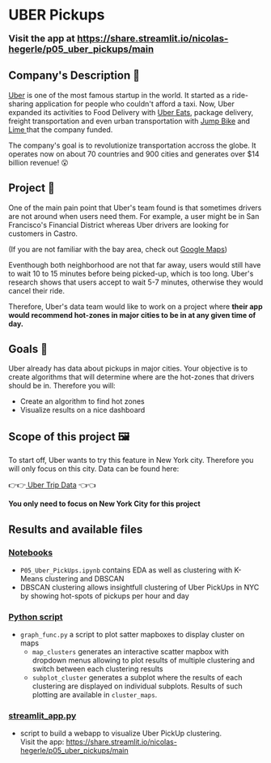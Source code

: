# UBER Pickups 

**<font size = 4>Visit the app at https://share.streamlit.io/nicolas-hegerle/p05_uber_pickups/main</font>**

## Company's Description 📇

<a href="http://uber.com/" target="_blank">Uber</a> is one of the most famous startup in the world. It started as a ride-sharing application for people who couldn't afford a taxi. Now, Uber expanded its activities to Food Delivery with <a href="https://www.ubereats.com/fr-en" target="_blank">Uber Eats</a>, package delivery, freight transportation and even urban transportation with <a href="https://www.uber.com/fr/en/ride/uber-bike/" target="_blank"> Jump Bike</a> and <a href="https://www.li.me/" target="_blank"> Lime </a> that the company funded. 


The company's goal is to revolutionize transportation accross the globe. It operates now on about 70 countries and 900 cities and generates over $14 billion revenue! 😮

## Project 🚧

One of the main pain point that Uber's team found is that sometimes drivers are not around when users need them. For example, a user might be in San Francisco's Financial District whereas Uber drivers are looking for customers in Castro.  

(If you are not familiar with the bay area, check out <a href="https://www.google.com/maps/place/San+Francisco,+CA,+USA/@37.7515389,-122.4567213,13.43z/data=!4m5!3m4!1s0x80859a6d00690021:0x4a501367f076adff!8m2!3d37.7749295!4d-122.4194155" target="_blank">Google Maps</a>)

Eventhough both neighborhood are not that far away, users would still have to wait 10 to 15 minutes before being picked-up, which is too long. Uber's research shows that users accept to wait 5-7 minutes, otherwise they would cancel their ride. 

Therefore, Uber's data team would like to work on a project where **their app would recommend hot-zones in major cities to be in at any given time of day.**  

## Goals 🎯

Uber already has data about pickups in major cities. Your objective is to create algorithms that will determine where are the hot-zones that drivers should be in. Therefore you will:

* Create an algorithm to find hot zones 
* Visualize results on a nice dashboard 

## Scope of this project 🖼️

To start off, Uber wants to try this feature in New York city. Therefore you will only focus on this city. Data can be found here: 

👉👉<a href="https://full-stack-bigdata-datasets.s3.eu-west-3.amazonaws.com/Machine+Learning+non+Supervis%C3%A9/Projects/uber-trip-data.zip" target="_blank"> Uber Trip Data</a> 👈👈

**You only need to focus on New York City for this project**

## Results and available files

### <ins>Notebooks</ins>
* ```P05_Uber_PickUps.ipynb``` contains EDA as well as clustering with K-Means clustering and DBSCAN
* DBSCAN clustering allows insightfull clustering of Uber PickUps in NYC by showing hot-spots of pickups per hour and day

### <ins>Python script</ins>
* ```graph_func.py``` a script to plot satter mapboxes to display cluster on maps
    * ```map_clusters``` generates an interactive scatter mapbox with dropdown menus allowing to plot results of multiple clustering and switch between each clustering results
    * ```subplot_cluster``` generates a subplot where the results of each clustering are displayed on individual subplots. Results of such plotting are available in ```cluster_maps```.

### <ins>streamlit_app.py</ins>
* script to build a webapp to visualize Uber PickUp clustering.  
Visit the app: https://share.streamlit.io/nicolas-hegerle/p05_uber_pickups/main 